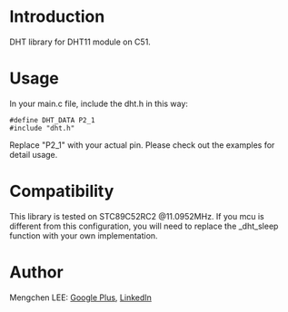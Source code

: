 Introduction
============

DHT library for DHT11 module on C51.

Usage
=====

In your main.c file, include the dht.h in this way:

	#define DHT_DATA P2_1
	#include "dht.h"

Replace "P2_1" with your actual pin.
Please check out the examples for detail usage.

Compatibility
=============

This library is tested on STC89C52RC2 @11.0952MHz.
If you mcu is different from this configuration, you will need to replace the \_dht\_sleep function with your own implementation.

Author
======

Mengchen LEE: <a href="https://plus.google.com/117704742936410336204" target="_blank">Google Plus</a>, <a href="https://cn.linkedin.com/pub/mengchen-lee/30/8/23a" target="_blank">LinkedIn</a>

